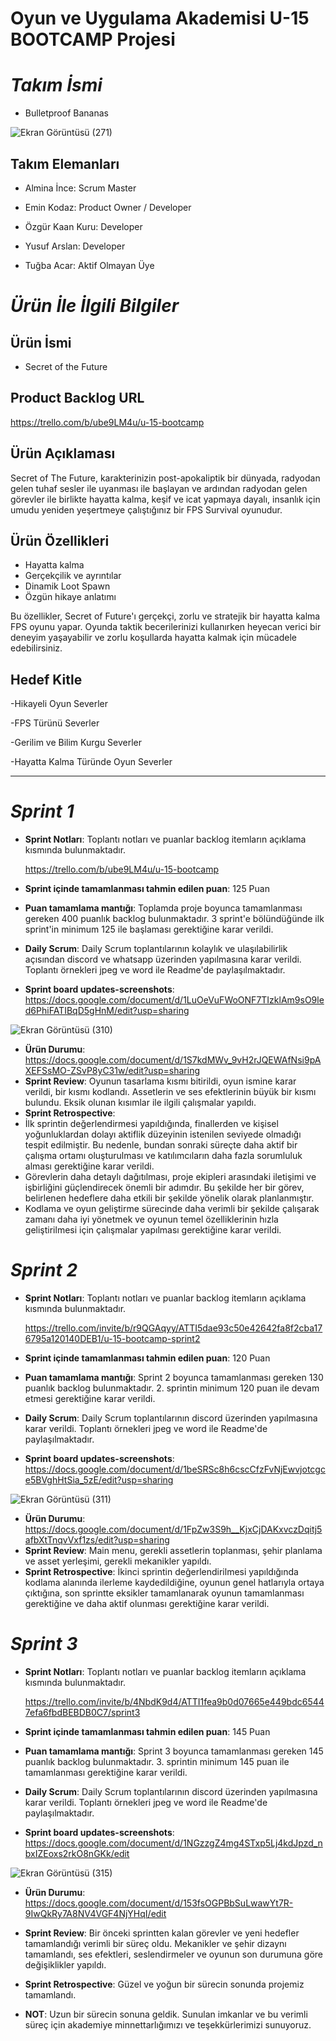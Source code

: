 # Oyun ve Uygulama Akademisi U-15 BOOTCAMP Projesi








# *Takım İsmi*
   - Bulletproof Bananas


![Ekran Görüntüsü (271)](https://github.com/EminKodaz/U-15-Bootcamp/assets/119960977/9a14ad7a-a3f6-4043-af4e-d461a8c4c1fa)

## Takım Elemanları
- Almina İnce: Scrum Master

- Emin Kodaz: Product Owner / Developer

- Özgür Kaan Kuru: Developer

- Yusuf Arslan: Developer

- Tuğba Acar: Aktif Olmayan Üye

# *Ürün İle İlgili Bilgiler*

## Ürün İsmi 
   - Secret of the Future


## Product Backlog URL
https://trello.com/b/ube9LM4u/u-15-bootcamp
## Ürün Açıklaması
Secret of The Future, karakterinizin post-apokaliptik bir dünyada, radyodan gelen tuhaf sesler ile uyanması ile başlayan ve ardından radyodan gelen görevler ile birlikte hayatta kalma, keşif ve icat yapmaya dayalı, insanlık için umudu yeniden yeşertmeye çalıştığınız bir FPS Survival oyunudur.

## Ürün Özellikleri
- Hayatta kalma
- Gerçekçilik ve ayrıntılar
- Dinamik Loot Spawn
- Özgün hikaye anlatımı

Bu özellikler, Secret of Future'ı gerçekçi, zorlu ve stratejik bir hayatta kalma FPS oyunu yapar. Oyunda taktik becerilerinizi kullanırken heyecan verici bir deneyim yaşayabilir ve zorlu koşullarda hayatta kalmak için mücadele edebilirsiniz.
  

## Hedef Kitle
-Hikayeli Oyun Severler

-FPS Türünü Severler

-Gerilim ve Bilim Kurgu Severler

-Hayatta Kalma Türünde Oyun Severler

------------
# *Sprint 1* 
- **Sprint Notları**: Toplantı notları ve puanlar backlog itemların açıklama kısmında bulunmaktadır.

   https://trello.com/b/ube9LM4u/u-15-bootcamp
- **Sprint içinde tamamlanması tahmin edilen puan**: 125 Puan
- **Puan tamamlama mantığı**: Toplamda proje boyunca tamamlanması gereken 400 puanlık backlog bulunmaktadır. 3 sprint'e bölündüğünde ilk sprint'in minimum 125 ile başlaması gerektiğine karar verildi.
- **Daily Scrum**: Daily Scrum toplantılarının kolaylık ve ulaşılabilirlik açısından discord ve whatsapp üzerinden yapılmasına karar verildi. Toplantı örnekleri jpeg ve word ile Readme'de paylaşılmaktadır.
- **Sprint board updates-screenshots**: https://docs.google.com/document/d/1LuOeVuFWoONF7TIzklAm9sO9led6PhiFATIBqD5gHnM/edit?usp=sharing

![Ekran Görüntüsü (310)](https://github.com/EminKodaz/U-15-Bootcamp/assets/119960977/5f4a89b8-fa68-4243-b015-9ea3488c3a77)
- **Ürün Durumu**: https://docs.google.com/document/d/1S7kdMWv_9vH2rJQEWAfNsi9pAXEFSsMO-ZSvP8yC31w/edit?usp=sharing
- **Sprint Review**: Oyunun tasarlama kısmı bitirildi, oyun ismine karar verildi, bir kısmı kodlandı.
  Assetlerin ve ses efektlerinin büyük bir kısmı bulundu.
  Eksik olunan kısımlar ile ilgili çalışmalar yapıldı. 
- **Sprint Retrospective**:
-  İlk sprintin değerlendirmesi yapıldığında, finallerden ve kişisel yoğunluklardan dolayı aktiflik düzeyinin istenilen seviyede olmadığı tespit edilmiştir. Bu nedenle, bundan sonraki süreçte daha aktif bir çalışma ortamı oluşturulması ve katılımcıların daha fazla sorumluluk alması gerektiğine karar verildi.
-  Görevlerin daha detaylı dağıtılması, proje ekipleri arasındaki iletişimi ve işbirliğini güçlendirecek önemli bir adımdır. Bu şekilde her bir görev, belirlenen hedeflere daha etkili bir şekilde yönelik olarak planlanmıştır.
-  Kodlama ve oyun geliştirme sürecinde daha verimli bir şekilde çalışarak zamanı daha iyi yönetmek ve oyunun temel özelliklerinin hızla geliştirilmesi için çalışmalar yapılması gerektiğine karar verildi.  

# *Sprint 2* 
- **Sprint Notları**: Toplantı notları ve puanlar backlog itemların açıklama kısmında bulunmaktadır.

  https://trello.com/invite/b/r9QGAqyy/ATTI5dae93c50e42642fa8f2cba176795a120140DEB1/u-15-bootcamp-sprint2
- **Sprint içinde tamamlanması tahmin edilen puan**: 120 Puan
-  **Puan tamamlama mantığı**: Sprint 2 boyunca tamamlanması gereken 130 puanlık backlog bulunmaktadır. 2. sprintin minimum 120 puan ile devam etmesi gerektiğine karar verildi.
- **Daily Scrum**: Daily Scrum toplantılarının discord üzerinden yapılmasına karar verildi. Toplantı örnekleri jpeg ve word ile Readme'de paylaşılmaktadır.
- **Sprint board updates-screenshots**: https://docs.google.com/document/d/1beSRSc8h6cscCfzFvNjEwvjotcgce5BVghHtSia_5zE/edit?usp=sharing
 
![Ekran Görüntüsü (311)](https://github.com/EminKodaz/U-15-Bootcamp/assets/119960977/22d88d26-701c-4521-86f4-ac72b0fa9bc4)
- **Ürün Durumu**: https://docs.google.com/document/d/1FpZw3S9h__KjxCjDAKxvczDqitj5afbXtTnqvVxf1zs/edit?usp=sharing
- **Sprint Review**: Main menu, gerekli assetlerin toplanması, şehir planlama ve asset yerleşimi, gerekli mekanikler yapıldı.
- **Sprint Retrospective**: İkinci sprintin değerlendirilmesi yapıldığında kodlama alanında ilerleme kaydedildiğine, oyunun genel hatlarıyla ortaya çıktığına, son sprintte eksikler tamamlanarak oyunun tamamlanması gerektiğine ve daha aktif olunması gerektiğine karar verildi.

# *Sprint 3* 
- **Sprint Notları**: Toplantı notları ve puanlar backlog itemların açıklama kısmında bulunmaktadır.

  https://trello.com/invite/b/4NbdK9d4/ATTI1fea9b0d07665e449bdc65447efa6fbdBEBDB0C7/sprint3
- **Sprint içinde tamamlanması tahmin edilen puan**: 145 Puan
- **Puan tamamlama mantığı**: Sprint 3 boyunca tamamlanması gereken 145 puanlık backlog bulunmaktadır. 3. sprintin minimum 145 puan ile tamamlanması gerektiğine karar verildi. 
- **Daily Scrum**: Daily Scrum toplantılarının discord üzerinden yapılmasına karar verildi. Toplantı örnekleri jpeg ve word ile Readme'de paylaşılmaktadır.
- **Sprint board updates-screenshots**: https://docs.google.com/document/d/1NGzzgZ4mg4STxp5Lj4kdJpzd_nbxIZEoxs2rkO8nGKk/edit
  
![Ekran Görüntüsü (315)](https://github.com/EminKodaz/U-15-Bootcamp/assets/119960977/25dd4c83-2390-45e1-b140-c331a77bc7fe)
- **Ürün Durumu**: https://docs.google.com/document/d/153fsOGPBbSuLwawYt7R-9IwQkRy7A8NV4VGF4NjYHqI/edit
- **Sprint Review**: Bir önceki sprintten kalan görevler ve yeni hedefler tamamlandığı verimli bir süreç oldu. Mekanikler ve şehir dizaynı tamamlandı, ses efektleri, seslendirmeler ve oyunun son durumuna göre değişiklikler yapıldı. 
- **Sprint Retrospective**: Güzel ve yoğun bir sürecin sonunda projemiz tamamlandı.

- **NOT**: Uzun bir sürecin sonuna geldik. Sunulan imkanlar ve bu verimli süreç için akademiye minnettarlığımızı ve teşekkürlerimizi sunuyoruz.






